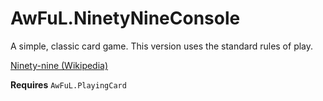 # AwFuL.NinetyNineConsole
A simple, classic card game.  This version uses the standard rules of play.

[Ninety-nine (Wikipedia)](https://en.wikipedia.org/wiki/Ninety-nine_(addition_card_game))

**Requires** `AwFuL.PlayingCard`